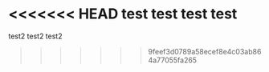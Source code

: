 <<<<<<< HEAD
test test test test
=======
test2 test2 test2
>>>>>>> 9feef3d0789a58ecef8e4c03ab864a77055fa265
